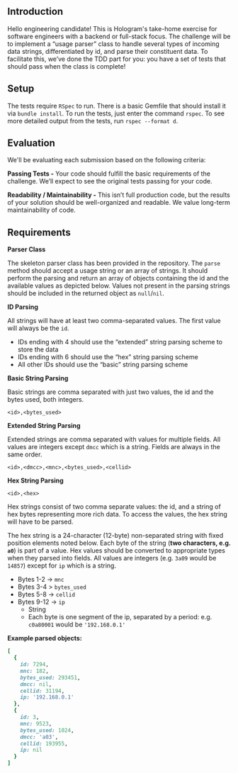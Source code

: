 ## Introduction

Hello engineering candidate! This is Hologram's take-home exercise for software engineers with a backend or full-stack focus. The challenge will be to implement a “usage parser” class to handle several types of incoming data strings, differentiated by id, and parse their constituent data. To facilitate this, we’ve done the TDD part for you: you have a set of tests that should pass when the class is complete!

## Setup

The tests require `RSpec` to run. There is a basic Gemfile that should install it via `bundle install`. To run the tests, just enter the command `rspec`. To see more detailed output from the tests, run `rspec --format d`.

## Evaluation

We'll be evaluating each submission based on the following criteria:

**Passing Tests -** Your code should fulfill the basic requirements of the challenge. We’ll expect to see the original tests passing for your code.

**Readability / Maintainability -** This isn’t full production code, but the results of your solution should be well-organized and readable. We value long-term maintainability of code.

## Requirements

**Parser Class**

The skeleton parser class has been provided in the repository. The `parse` method should accept a usage string or an array of strings. It should perform the parsing and return an array of objects containing the id and the available values as depicted below. Values not present in the parsing strings should be included in the returned object as `null`/`nil`.


**ID Parsing**

All strings will have at least two comma-separated values. The first value will always be the `id`.

- IDs ending with 4 should use the “extended” string parsing scheme to store the data
- IDs ending with 6 should use the “hex” string parsing scheme
- All other IDs should use the “basic” string parsing scheme


**Basic String Parsing**

Basic strings are comma separated with just two values, the id and the bytes used, both integers.

`<id>,<bytes_used>`


**Extended String Parsing**

Extended strings are comma separated with values for multiple fields. All values are integers except `dmcc` which is a string. Fields are always in the same order.

`<id>,<dmcc>,<mnc>,<bytes_used>,<cellid>`


**Hex String Parsing**

`<id>,<hex>`

Hex strings consist of two comma separate values: the id, and a string of hex bytes representing more rich data. To access the values, the hex string will have to be parsed.

The hex string is a 24-character (12-byte) non-separated string with fixed position elements noted below. Each byte of the string (**two characters, e.g. `a0`**) is part of a value. Hex values should be converted to appropriate types when they parsed into fields. All values are integers (e.g. `3a09` would be `14857`) except for `ip` which is a string.

- Bytes 1-2 → `mnc`
- Bytes 3-4 > `bytes_used`
- Bytes 5-8 → `cellid`
- Bytes 9-12 → `ip`
    - String
    - Each byte is one segment of the ip, separated by a period: e.g. `c0a80001` would be `'192.168.0.1'`
    

**Example parsed objects:**

```ruby
[
  {
    id: 7294,
	mnc: 182,
	bytes_used: 293451,
	dmcc: nil,
	cellid: 31194,
	ip: '192.168.0.1'
  },
  {
	id: 3,
	mnc: 9523,
	bytes_used: 1024,
	dmcc: 'a03',
	cellid: 193955,
	ip: nil
  }
]
```
